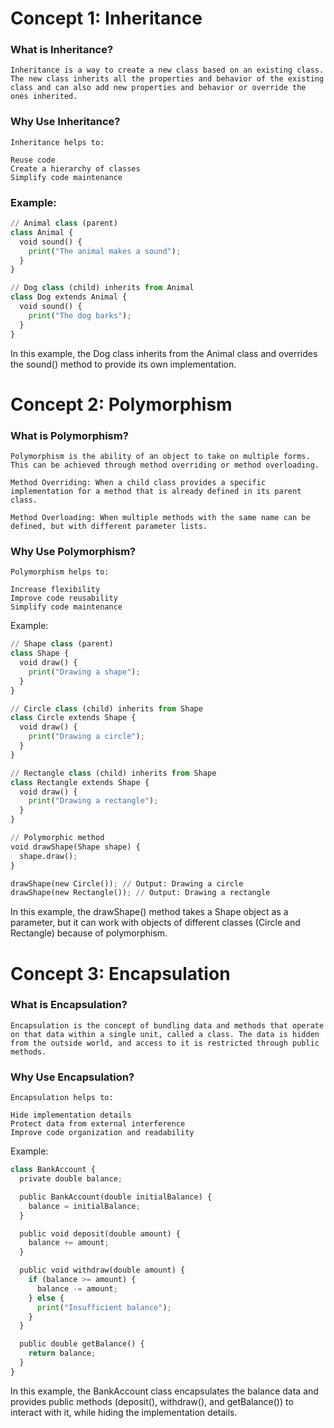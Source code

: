 # Concept 1: Inheritance

### What is Inheritance?
```
Inheritance is a way to create a new class based on an existing class. The new class inherits all the properties and behavior of the existing class and can also add new properties and behavior or override the ones inherited.
```
### Why Use Inheritance?
```
Inheritance helps to:

Reuse code
Create a hierarchy of classes
Simplify code maintenance
```
### Example:
```py
// Animal class (parent)
class Animal {
  void sound() {
    print("The animal makes a sound");
  }
}

// Dog class (child) inherits from Animal
class Dog extends Animal {
  void sound() {
    print("The dog barks");
  }
}
```
In this example, the Dog class inherits from the Animal class and overrides the sound() method to provide its own implementation.

# Concept 2: Polymorphism

### What is Polymorphism?
```
Polymorphism is the ability of an object to take on multiple forms. This can be achieved through method overriding or method overloading.

Method Overriding: When a child class provides a specific implementation for a method that is already defined in its parent class.

Method Overloading: When multiple methods with the same name can be defined, but with different parameter lists.
```
### Why Use Polymorphism?
```
Polymorphism helps to:

Increase flexibility
Improve code reusability
Simplify code maintenance
```
Example:
```py
// Shape class (parent)
class Shape {
  void draw() {
    print("Drawing a shape");
  }
}

// Circle class (child) inherits from Shape
class Circle extends Shape {
  void draw() {
    print("Drawing a circle");
  }
}

// Rectangle class (child) inherits from Shape
class Rectangle extends Shape {
  void draw() {
    print("Drawing a rectangle");
  }
}

// Polymorphic method
void drawShape(Shape shape) {
  shape.draw();
}

drawShape(new Circle()); // Output: Drawing a circle
drawShape(new Rectangle()); // Output: Drawing a rectangle
```
In this example, the drawShape() method takes a Shape object as a parameter, but it can work with objects of different classes (Circle and Rectangle) because of polymorphism.

# Concept 3: Encapsulation

### What is Encapsulation?

```
Encapsulation is the concept of bundling data and methods that operate on that data within a single unit, called a class. The data is hidden from the outside world, and access to it is restricted through public methods.
```
### Why Use Encapsulation?
```
Encapsulation helps to:

Hide implementation details
Protect data from external interference
Improve code organization and readability
```
Example:
```py
class BankAccount {
  private double balance;

  public BankAccount(double initialBalance) {
    balance = initialBalance;
  }

  public void deposit(double amount) {
    balance += amount;
  }

  public void withdraw(double amount) {
    if (balance >= amount) {
      balance -= amount;
    } else {
      print("Insufficient balance");
    }
  }

  public double getBalance() {
    return balance;
  }
}
```
In this example, the BankAccount class encapsulates the balance data and provides public methods (deposit(), withdraw(), and getBalance()) to interact with it, while hiding the implementation details.
